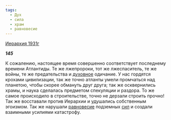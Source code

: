 ```yaml
---
tags:
  - Дух
  - сила
  - храм
  - равновесие
---
```

[Иерархия 1931г](https://127.0.0.1:4002/agni/1931)

___145___

К сожалению, настоящее время совершенно соответствует последнему времени Атлантиды. Те же лжепророки, тот же лжеспаситель, те же войны, те же предательства и [духовное](../../../tags/#Дух) одичание. У нас гордятся крохами цивилизации, так же точно атланты умели промчаться над планетою, чтобы скорее обмануть друг друга; так же осквернились храмы, и наука сделалась предметом спекуляции и раздора. То же самое происходило в строительстве, точно не дерзали строить прочно! Так же восставали против Иерархии и удушались собственным эгоизмом. Так же нарушали [равновесие](../../../tags/#равновесие) подземных [сил](../../../tags/#сила) и создали взаимными усилиями катастрофу.   

